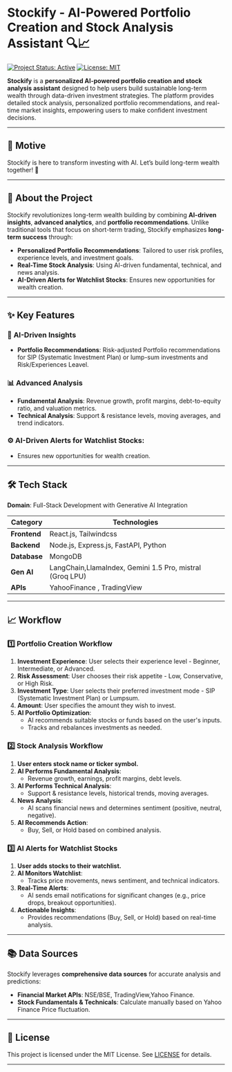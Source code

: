 # Stockify - AI-Powered Portfolio Creation and Stock Analysis Assistant 🔍📈

[![Project Status: Active](https://img.shields.io/badge/status-active-success.svg)]()
[![License: MIT](https://img.shields.io/badge/license-MIT-blue.svg)](https://opensource.org/licenses/MIT)

**Stockify** is a **personalized AI-powered portfolio creation and stock analysis assistant** designed to help users build sustainable long-term wealth through data-driven investment strategies. The platform provides detailed stock analysis, personalized portfolio recommendations, and real-time market insights, empowering users to make confident investment decisions.

---

## 🚀 **Motive**

Stockify is here to transform investing with AI. Let’s build long-term wealth together! 🚀

---

## 🚀 **About the Project**

Stockify revolutionizes long-term wealth building by combining **AI-driven insights**, **advanced analytics**, and **portfolio recommendations**. Unlike traditional tools that focus on short-term trading, Stockify emphasizes **long-term success** through:

- **Personalized Portfolio Recommendations**: Tailored to user risk profiles, experience levels, and investment goals.
- **Real-Time Stock Analysis**: Using AI-driven fundamental, technical, and news analysis.
- **AI-Driven Alerts for Watchlist Stocks**: Ensures new opportunities for wealth creation.

---

## ✨ **Key Features**

### 🤖 **AI-Driven Insights**
- **Portfolio Recommendations**: Risk-adjusted Portfolio recommendations for SIP (Systematic Investment Plan) or lump-sum investments and Risk/Experiences Leavel.


### 📊 **Advanced Analysis**
- **Fundamental Analysis**: Revenue growth, profit margins, debt-to-equity ratio, and valuation metrics.
- **Technical Analysis**: Support & resistance levels, moving averages, and trend indicators.


### ⚙️ **AI-Driven Alerts for Watchlist Stocks**:
- Ensures new opportunities for wealth creation.

---

## 🛠 **Tech Stack**

**Domain**: Full-Stack Development with Generative AI Integration

| Category          | Technologies                                                                 |
|-------------------|------------------------------------------------------------------------------|
| **Frontend**      | React.js, Tailwindcss                                          |
| **Backend**       | Node.js, Express.js, FastAPI, Python                                         |
| **Database**      | MongoDB                                                                      |
| **Gen AI**         | LangChain,LlamaIndex, Gemini 1.5 Pro, mistral  (Groq LPU)|
| **APIs**          | YahooFinance  , TradingView |                                                                                                

---

## 📈 **Workflow**

### 1️⃣ **Portfolio Creation Workflow**
1. **Investment Experience**: User selects their experience level - Beginner, Intermediate, or Advanced.
2. **Risk Assessment**: User chooses their risk appetite - Low, Conservative, or High Risk.
3. **Investment Type**: User selects their preferred investment mode - SIP (Systematic Investment Plan) or Lumpsum.
4. **Amount**: User specifies the amount they wish to invest.
5. **AI Portfolio Optimization**:
   - AI recommends suitable stocks or funds based on the user's inputs.
   - Tracks and rebalances investments as needed.

### 2️⃣ **Stock Analysis Workflow**
1. **User enters stock name or ticker symbol.**
2. **AI Performs Fundamental Analysis**:
   - Revenue growth, earnings, profit margins, debt levels.
3. **AI Performs Technical Analysis**:
   - Support & resistance levels, historical trends, moving averages.
4. **News Analysis**:
   - AI scans financial news and determines sentiment (positive, neutral, negative).
5. **AI Recommends Action**:
   - Buy, Sell, or Hold based on combined analysis.

### 3️⃣ **AI Alerts for Watchlist Stocks**
1. **User adds stocks to their watchlist.**
2. **AI Monitors Watchlist**:
   - Tracks price movements, news sentiment, and technical indicators.
3. **Real-Time Alerts**:
   - AI sends email notifications for significant changes (e.g., price drops, breakout opportunities).
4. **Actionable Insights**:
   - Provides recommendations (Buy, Sell, or Hold) based on real-time analysis.

---

## 📚 **Data Sources**

Stockify leverages **comprehensive data sources** for accurate analysis and predictions:

- **Financial Market APIs**: NSE/BSE, TradingView,Yahoo Finance.
- **Stock Fundamentals & Technicals**: Calculate manually based on Yahoo Finance Price fluctuation.

---

## 📄 **License**

This project is licensed under the MIT License. See [LICENSE](/LICENSE) for details.

---
